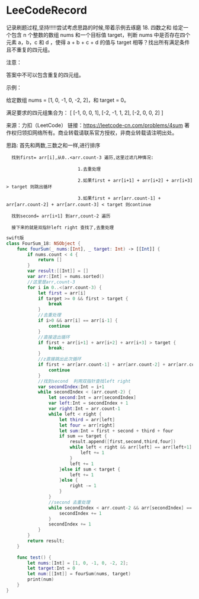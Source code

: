 # LeeCodeRecord
记录刷题过程,坚持!!!!!尝试考虑思路的时候,带着示例去琢磨
18. 四数之和
给定一个包含 n 个整数的数组 nums 和一个目标值 target，判断 nums 中是否存在四个元素 a，b，c 和 d ，使得 a + b + c + d 的值与 target 相等？找出所有满足条件且不重复的四元组。

注意：

答案中不可以包含重复的四元组。

示例：

给定数组 nums = [1, 0, -1, 0, -2, 2]，和 target = 0。

满足要求的四元组集合为：
[
  [-1,  0, 0, 1],
  [-2, -1, 1, 2],
  [-2,  0, 0, 2]
]
   
来源：力扣（LeetCode）
链接：https://leetcode-cn.com/problems/4sum
著作权归领扣网络所有。商业转载请联系官方授权，非商业转载请注明出处。

思路: 首先和两数,三数之和一样,进行排序

      找到first= arr[i],从0..<arr.count-3 遍历,这里过滤几种情况:
      
                               1.去重处理
                               
                               2.如果first + arr[i+1] + arr[i+2] + arr[i+3] > target 则跳出循环
                               
                               3.如果first + arr[arr.count-1] + arr[arr.count-2] + arr[arr.count-3] < target 则continue
                               
      找到second= arr[i+1] 到arr,count-2 遍历  
      
      接下来的就是双指针left right 查找了,去重处理
      
     
```swift
swift版
class FourSum_18: NSObject {
    func fourSum(_ nums:[Int], _ target: Int) -> [[Int]] {
        if nums.count < 4 {
            return []
        }
        var result:[[Int]] = []
        var arr:[Int] = nums.sorted()
        //这里是arr,count-3
        for i in 0..<(arr.count-3) {
            let first = arr[i]
            if target >= 0 && first > target {
                break
            }
            //去重处理
            if i>0 && arr[i] == arr[i-1] {
                continue
            }
            //直接退出循环
            if first + arr[i+1] + arr[i+2] + arr[i+3] > target {
                break;
            }
            //z直接跳出此次循环
            if first + arr[arr.count-1] + arr[arr.count-2] + arr[arr.count-3] < target {
                continue
            }
            //找到second  利用双指针查找left right
            var secondIndex:Int = i+1
            while secondIndex < (arr.count-2) {
                let second:Int = arr[secondIndex]
                var left:Int = secondIndex + 1
                var right:Int = arr.count-1
                while left < right {
                    let third = arr[left]
                    let four = arr[right]
                    let sum:Int = first + second + third + four
                    if sum == target {
                        result.append([first,second,third,four])
                        while left < right && arr[left] == arr[left+1] {
                            left += 1
                        }
                        left += 1
                    }else if sum < target {
                        left += 1
                    }else {
                        right -= 1
                    }
                }
                //second 去重处理
                while secondIndex < arr.count-2 && arr[secondIndex] == arr[secondIndex+1] {
                    secondIndex += 1
                }
                secondIndex += 1
            }
        }
        return result;
    }
    
    func test() {
        let nums:[Int] = [1, 0, -1, 0, -2, 2];
        let target:Int = 0
        let num:[[Int]] = fourSum(nums, target)
        print(num)
    }
}
```

